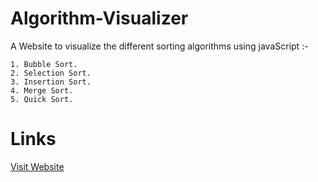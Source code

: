 
# Algorithm-Visualizer

A Website to visualize the different sorting algorithms using javaScript :-



    1. Bubble Sort.
    2. Selection Sort.
    3. Insertion Sort.
    4. Merge Sort.
    5. Quick Sort.

# Links
[Visit Website](https://kesharinandanjha.github.io/Algorithm-Visualizer/)
